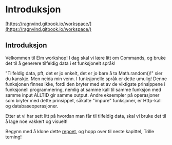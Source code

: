 # Introduksjon

[https://ragnvind.gitbook.io/workspace/](https://ragnvind.gitbook.io/workspace/)

## Introduksjon

Velkommen til Elm workshop! I dag skal vi lære litt om Commands, og bruke det til å generere tilfeldig data i et funksjonelt språk!

"Tilfeldig data, pft, det er jo enkelt, det er jo bare å ta Math.random\(\)!" sier du kanskje. Men neida min venn. I funksjonelle språk er dette umulig! Denne funksjonen finnes ikke, fordi den bryter med et av de viktigste prinsippene i funksjonell programmering, nemlig at samme kall til samme funksjon med samme input ALLTID gir samme output. Andre eksempler på operasjoner som bryter med dette prinsippet, såkalte "impure" funksjoner, er Http-kall og databaseoperasjoner.

Etter at vi har sett litt på hvordan man får til tilfeldig data, skal vi bruke det til å lage noe vakkert og visuelt!

Begynn med å klone dette [repoet](https://github.com/OFollan/Elm-particle-workshop), og hopp over til neste kapittel, Trille terning!

